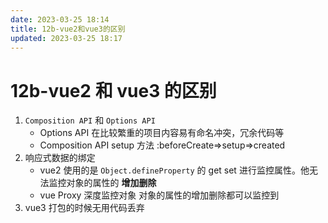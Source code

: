 ```yaml
---
date: 2023-03-25 18:14
title: 12b-vue2和vue3的区别
updated: 2023-03-25 18:17
---
```


# 12b-vue2 和 vue3 的区别

1. `Composition API` 和 `Options API`
   - Options API 在比较繁重的项目内容易有命名冲突，冗余代码等
   - Composition API setup 方法 :beforeCreate=>setup=>created
2. 响应式数据的绑定
   - vue2 使用的是 `Object.defineProperty` 的 get set 进行监控属性。他无法监控对象的属性的 **增加删除**
   - vue Proxy 深度监控对象 对象的属性的增加删除都可以监控到
3. vue3 打包的时候无用代码丢弃
